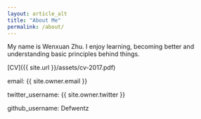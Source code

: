 ```yaml
---
layout: article_alt
title: "About Me"
permalink: /about/
---
```


My name is Wenxuan Zhu. I enjoy learning, becoming better and understanding basic principles behind things. 

[CV]({{ site.url }}/assets/cv-2017.pdf)

email: {{ site.owner.email }}

twitter_username: {{ site.owner.twitter }}

github_username:  Defwentz